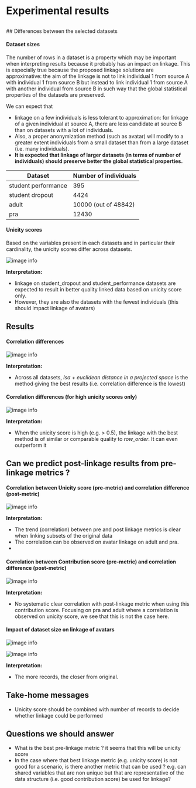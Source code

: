 # Experimental results

## 

## Differences between the selected datasets

#### Dataset sizes
The number of rows in a dataset is a property which may be important when interpreting results because it probably has an impact on linkage. This is especially true because the proposed linkage solutions are approximative: the aim of the linkage is not to link individual 1 from source A with individual 1 from source B but instead to link individual 1 from source A with another individual from source B in such way that the global statistical properties of the datasets are preserved.

We can expect that 
- linkage on a few individuals is less tolerant to approximation: for linkage of a given individual at source A, there are less candidate at source B than on datasets with a lot of individuals. 
- Also, a proper anonymization method (such as avatar) will modify to a greater extent individuals from a small dataset than from a large dataset (i.e. many individuals).
- **It is expected that linkage of larger datasets (in terms of number of individuals) should preserve better the global statistical properties.**

| Dataset    | Number of individuals |
| ---------- | --------------------- |
| student performance      | 395    |
| student dropout | 4424     |
| adult    | 10000 (out of 48842)    |
| pra    | 12430    |

#### Unicity scores

Based on the variables present in each datasets and in particular their cardinality, the unicity scores differ across datasets.

![image info](./img/unicity_scores_per_dataset.png)

**Interpretation:**
- linkage on student_dropout and student_performance datasets are expected to result in better quality linked data based on unicity score only. 
- However, they are also the datasets with the fewest individuals (this should impact linkage of avatars)



## Results

#### Correlation differences
![image info](./img/correlation_differences_per_dataset.png)

**Interpretation:**
- Across all datasets, *lsa + euclidean distance in a projected space* is the method giving the best results (i.e. correlation difference is the lowest)


#### Correlation differences (for high unicity scores only)
![image info](./img/correlation_differences_per_dataset_high_unicity_scores.png)

**Interpretation:**
- When the unicity score is high (e.g. > 0.5), the linkage with the best method is of similar or comparable quality to *row_order*. It can even outperform it


## Can we predict post-linkage results from pre-linkage metrics ?

#### Correlation between Unicity score (pre-metric) and correlation difference (post-metric)
![image info](./img/pre-post-unicity-corr_diff-bestmethod-only.png)

**Interpretation:**
- The trend (correlation) between pre and post linkage metrics is clear when linking subsets of the original data
- The correlation can be observed on avatar linkage on adult and pra.
- 


#### Correlation between Contribution score (pre-metric) and correlation difference (post-metric)
![image info](./img/pre-post-contribution-corr_diff-bestmethod-only.png)

**Interpretation:**
- No systematic clear correlation with post-linkage metric when using this contribution score. Focusing on pra and adult where a correlation is observed on unicity score, we see that this is not the case here.


#### Impact of dataset size on linkage of avatars
![image info](./img/number_of_records.png)

![image info](./img/number_of_records_with_regression_lines.png)

**Interpretation:**
- The more records, the closer from original.




## Take-home messages

- Unicity score should be combined with number of records to decide whether linkage could be performed



## Questions we should answer

- What is the best pre-linkage metric ? 
    it seems that this will be unicity score
- In the case where that best linkage metric (e.g. unicity score) is not good for a scenario, is there another metric that can be used ?
    e.g. can shared variables that are non unique but that are representative of the data structure (i.e. good contribution score) be used for linkage?